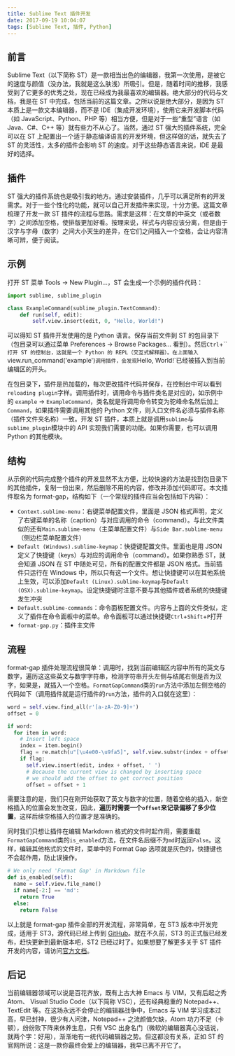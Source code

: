 ```yaml
---
title: Sublime Text 插件开发
date: 2017-09-19 10:04:07
tags: [Sublime Text, 插件, Python]
---
```


## 前言
Sublime Text（以下简称 ST）是一款相当出色的编辑器，我第一次使用，是被它的速度与颜值（没办法，我就是这么肤浅）所吸引。但是，随着时间的推移，我感受到了它更多的优秀之处，现在已经成为我最喜欢的编辑器。绝大部分的代码与文档，我是在 ST 中完成，包括当前的这篇文章。之所以说是绝大部分，是因为 ST 本质上是一款文本编辑器，而不是 IDE（集成开发环境），使用它来开发脚本代码（如 JavaScript、Python、PHP 等）相当方便，但是对于一些“重型”语言（如 Java、C#、C++ 等）就有些力不从心了。当然，通过 ST 强大的插件系统，完全可以在 ST 上配置出一个适于静态编译语言的开发环境，但这样做的话，就失去了 ST 的灵活性，太多的插件会影响 ST 的速度。对于这些静态语言来说，IDE 是最好的选择。

## 插件
ST 强大的插件系统也是吸引我的地方。通过安装插件，几乎可以满足所有的开发需求。对于一些个性化的功能，就可以自己开发插件来实现，十分方便。这篇文章梳理了开发一款 ST 插件的流程与思路。需求是这样：在文章的中英文（或者数字）之间添加空格，使排版更加好看。按理来说，样式与内容应该分离，但是由于汉字与字母（数字）之间大小天生的差异，在它们之间插入一个空格，会让内容清晰可辨，便于阅读。

## 示例
打开 ST 菜单 Tools -> New Plugin...，ST 会生成一个示例的插件代码：
```python
import sublime, sublime_plugin

class ExampleCommand(sublime_plugin.TextCommand):
    def run(self, edit):
        self.view.insert(edit, 0, "Hello, World!")
```
可以得知 ST 插件开发使用的是 Python 语言。保存当前文件到 ST 的包目录下（包目录可以通过菜单 Preferences -> Browse Packages... 看到）。然后`Ctrl`+`` `打开 ST 的控制台，这就是一个 Python 的 REPL（交互式解释器）。在上面输入`view.run_command('example')`调用插件，会发现`Hello, World!`已经被插入到当前编辑区的开头。

在包目录下，插件是热加载的，每次更改插件代码并保存，在控制台中可以看到`reloading plugin`字样。调用插件时，调用命令与插件类名是对应的，如示例中的 `example` -> `ExampleCommand`，类名就是将调用命令转变为驼峰命名然后加上`Command`，如果插件需要调用其他的 Python 文件，则入口文件名必须与插件名称（插件文件夹名称）一致。开发 ST 插件，本质上就是调用`sublime`与`sublime_plugin`模块中的 API 实现我们需要的功能。如果你需要，也可以调用 Python 的其他模块。

## 结构
从示例的代码完成整个插件的开发显然不太方便，比较快速的方法是找到包目录下的其他插件，复制一份出来，然后删除不用的内容，修改并添加代码即可。本文插件取名为 format-gap，结构如下（一个常规的插件应当会包括如下内容）：
- `Context.sublime-menu`：右键菜单配置文件，里面是 JSON 格式声明，定义了右键菜单的名称（caption）与对应调用的命令（command）。与此文件类似的还有`Main.sublime-menu`（主菜单配置文件）与`Side Bar.sublime-menu`（侧边栏菜单配置文件）
- `Default (Windows).sublime-keymap`：快捷键配置文件。里面也是用 JSON 定义了快捷键（keys）与对应的调用命令（command）。如果你熟悉 ST，就会知道 JSON 在 ST 中随处可见，所有的配置文件都是 JSON 格式。当前插件只运行在 Windows 中，所以只有这一个文件。想让快捷键可以在其他系统上生效，可以添加`Default (Linux).sublime-keymap`与`Default (OSX).sublime-keymap`。设定快捷键时注意不要与其他插件或者系统的快捷键发生冲突
- `Default.sublime-commands`：命令面板配置文件。内容与上面的文件类似，定义了插件在命令面板中的菜单。命令面板可以通过快捷键`Ctrl`+`Shift`+`P`打开
- `format-gap.py`：插件主文件

## 流程
format-gap 插件处理流程很简单：调用时，找到当前编辑区内容中所有的英文与数字，遍历这这些英文与数字字符串，检测字符串开头左侧与结尾右侧是否为汉字，如果是，就插入一个空格。`FormatGapCommand`类的`run`方法中添加左侧空格的代码如下（调用插件就是运行插件的`run`方法，插件的入口就在这里）：
```python
word = self.view.find_all(r'[a-zA-Z0-9]+')
offset = 0

if word:
  for item in word:
    # Insert left space
    index = item.begin()
    flag = re.match(u"[\u4e00-\u9fa5]", self.view.substr(index + offset - 1))
    if flag:
      self.view.insert(edit, index + offset, ' ')
      # Because the current view is changed by inserting space
      # we should add the offset to get correct position
      offset = offset + 1
```
需要注意的是，我们只在刚开始获取了英文与数字的位置，随着空格的插入，新空格插入的位置会发生改变，因此，**遍历时需要一个`offset`来记录偏移了多少位置**，这样后续空格插入的位置才是准确的。

同时我们只想让插件在编辑 Markdown 格式的文件时起作用，需要重载`FormatGapCommand`类的`is_enabled`方法，在文件名后缀不为`md`时返回`False`。这样，编辑其他格式的文件时，菜单中的 Format Gap 选项就是灰色的，快捷键也不会起作用，防止误操作。
```python
# We only need 'Format Gap' in Markdown file
def is_enabled(self):
  name = self.view.file_name()
  if name[-2:] == 'md':
    return True
  else:
    return False
```

以上就是 format-gap 插件全部的开发流程，非常简单，在 ST3 版本中开发完成，适用于 ST3，源代码已经上传到 [GitHub](https://github.com/chunqiuyiyu/python-tools/tree/master/format-gap)。就在不久前，ST3 的正式版已经发布，赶快更新到最新版本吧，ST2 已经过时了。如果想要了解更多关于 ST 插件开发的内容，请访问[官方文档](http://www.sublimetext.com/docs/3/)。

## 后记
当前编辑器领域可以说是百花齐放，既有上古大神 Emacs 与 VIM，又有后起之秀 Atom、 Visual Studio Code（以下简称 VSC），还有经典稳重的 Notepad++、TextEdit 等。在这场永远不会停止的编辑器战争中，Emacs 与 VIM 学习成本过高，早已封神，很少有人问津，Notepad++ 之流颜值欠缺，Atom 功力不足（卡顿），纷纷败下阵来休养生息，只有 VSC 出身名门（微软的编辑器真心没话说，就两个字：好用），渐渐地有一统代码编辑器之势。但这都没有关系，正如 ST 的官网所说：这是一款你最终会爱上的编辑器，我早已离不开它了。
